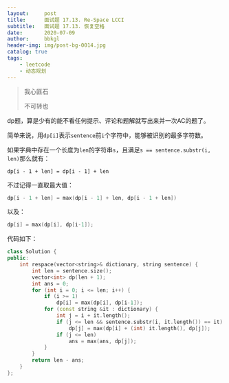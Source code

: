 ```yaml
---
layout:     post
title:      面试题 17.13. Re-Space LCCI
subtitle:   面试题 17.13. 恢复空格
date:       2020-07-09
author:     bbkgl
header-img: img/post-bg-0014.jpg
catalog: true
tags:
    - leetcode
    - 动态规划
---
```


> 我心匪石
>
> 不可转也

dp题，算是少有的能不看任何提示、评论和题解就写出来并一次AC的题了。

简单来说，用`dp[i]`表示`sentence`前`i`个字符中，能够被识别的最多字符数。

如果字典中存在一个长度为`len`的字符串`s`，且满足`s == sentence.substr(i, len)`那么就有：

```
dp[i - 1 + len] = dp[i - 1] + len
```

不过记得一直取最大值：

```cpp
dp[i - 1 + len] = max(dp[i - 1] + len, dp[i - 1 + len])
```

以及：

```cpp
dp[i] = max(dp[i], dp[i-1]);
```

代码如下：

```cpp
class Solution {
public:
    int respace(vector<string>& dictionary, string sentence) {
        int len = sentence.size();
        vector<int> dp(len + 1);
        int ans = 0;
        for (int i = 0; i <= len; i++) {
            if (i >= 1)
                dp[i] = max(dp[i], dp[i-1]);
            for (const string &it : dictionary) {
                int j = i + it.length();
                if (j <= len && sentence.substr(i, it.length()) == it)
                    dp[j] = max(dp[i] + (int) it.length(), dp[j]);
                if (j <= len)
                    ans = max(ans, dp[j]);  
            }
        }
        return len - ans;
    }
};
```

